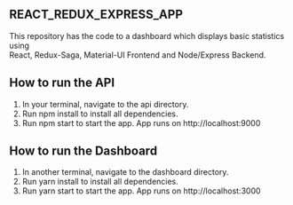 ## REACT_REDUX_EXPRESS_APP

This repository has the code to a dashboard which displays basic statistics using  
React, Redux-Saga, Material-UI Frontend and Node/Express Backend.

## How to run the API

1. In your terminal, navigate to the api directory.
2. Run npm install to install all dependencies.
3. Run npm start to start the app. App runs on http://localhost:9000


## How to run the Dashboard

1. In another terminal, navigate to the dashboard directory.
2. Run yarn install to install all dependencies.
3. Run yarn start to start the app. App runs on http://localhost:3000
